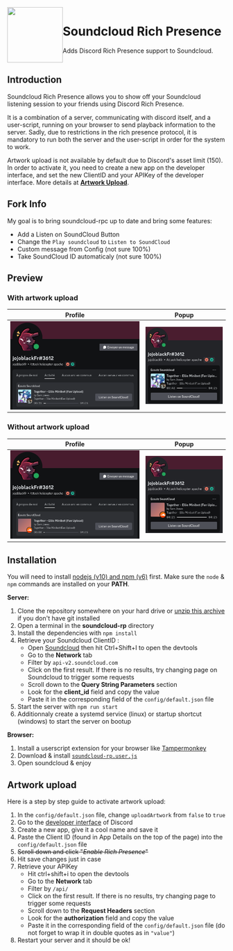 <img src="assets/default.png?raw=true" width="128" height="128" align="left">
<h1>Soundcloud Rich Presence</h1>
Adds Discord Rich Presence support to Soundcloud.
<br><br>

## Introduction

Soundcloud Rich Presence allows you to show off your Soundcloud listening session to your friends using Discord Rich Presence. 

It is a combination of a server, communicating with discord itself, and a user-script, running on your browser to send playback information to the server. Sadly, due to restrictions in the rich presence protocol, it is mandatory to run both the server and the user-script in order for the system to work.

Artwork upload is not available by default due to Discord's asset limit (150). In order to activate it, you need to create a new app on the developer interface, and set the new ClientID and your APIKey of the developer interface. More details at **[Artwork Upload](#artwork-upload)**.

## Fork Info

My goal is to bring soundcloud-rpc up to date and bring some features:

- Add a Listen on SoundCloud Button
- Change the `Play soundcloud` to `Listen to SoundCloud`
- Custom message from Config (not sure 100%)
- Take SoundCloud ID automaticaly (not sure 100%)

## Preview

### With artwork upload

| Profile | Popup |
| ------ | ----- |
| ![](doc/preview-artwork-profile.png?raw=true) | ![](doc/preview-artwork-popup.png?raw=true) |

### Without artwork upload

| Profile | Popup |
| ------ | ----- |
| ![](doc/preview-no-artwork-profile.png?raw=true) | ![](doc/preview-no-artwork-popup.png?raw=true) |

## Installation

You will need to install [nodejs (v10) and npm (v6)](https://nodejs.org/en/download/current/) first. Make sure the `node` & `npm` commands are installed on your **PATH**.

**Server:**
1. Clone the repository somewhere on your hard drive or [unzip this archive](https://github.com/demaisj/soundcloud-rp/archive/master.zip) if you don't have git installed
2. Open a terminal in the **soundcloud-rp** directory
3. Install the dependencies with `npm install`
4. Retrieve your Soundcloud ClientID :
   - Open [Soundcloud](https://soundcloud.com/) then hit Ctrl+Shift+I to open the devtools
   - Go to the **Network** tab
   - Filter by `api-v2.soundcloud.com`
   - Click on the first result. If there is no results, try changing page on Soundcloud to trigger some requests
   - Scroll down to the **Query String Parameters** section
   - Look for the **client_id** field and copy the value
   - Paste it in the corresponding field of the `config/default.json` file
5. Start the server with `npm run start`
6. Additionnaly create a systemd service (linux) or startup shortcut (windows) to start the server on bootup

**Browser:**
1. Install a userscript extension for your browser like [Tampermonkey](https://tampermonkey.net/)
2. Download & install [`soundcloud-rp.user.js`](soundcloud-rp.user.js?raw=true)
3. Open soundcloud & enjoy

## Artwork upload

Here is a step by step guide to activate artwork upload:
1. In the `config/default.json` file, change `uploadArtwork` from `false` to `true`
2. Go to the [developer interface](https://discordapp.com/developers/applications/me) of Discord
3. Create a new app, give it a cool name and save it
4. Paste the Client ID (found in App Details on the top of the page) into the `config/default.json` file
5. ~~Scroll down and click "*Enable Rich Presence*"~~
6. Hit save changes just in case
7. Retrieve your APIKey
   - Hit ctrl+shift+i to open the devtools
   - Go to the **Network** tab
   - Filter by `/api/`
   - Click on the first result. If there is no results, try changing page to trigger some requests
   - Scroll down to the **Request Headers** section
   - Look for the **authorization** field and copy the value
   - Paste it in the corresponding field of the `config/default.json` file (do not forget to wrap it in double quotes as in `"value"`)
8. Restart your server and it should be ok!
